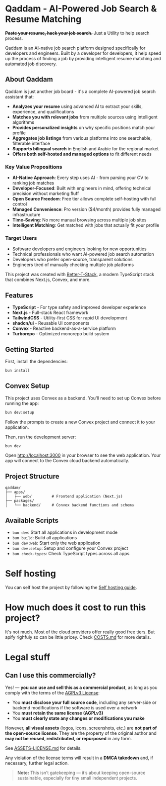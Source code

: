 # Qaddam - AI-Powered Job Search & Resume Matching

~~**Paste your resume, hack your job search.**~~ Just a Utility to help search process.

Qaddam is an AI-native job search platform designed specifically for developers and engineers. Built by a developer for developers, it help speed up the process of finding a job by providing intelligent resume matching and automated job discovery.

## About Qaddam

Qaddam is just another job board - it's a complete AI-powered job search assistant that:

- **Analyzes your resume** using advanced AI to extract your skills, experience, and qualifications
- **Matches you with relevant jobs** from multiple sources using intelligent algorithms
- **Provides personalized insights** on why specific positions match your profile
- **Aggregates job listings** from various platforms into one searchable, filterable interface
- **Supports bilingual search** in English and Arabic for the regional market
- **Offers both self-hosted and managed options** to fit different needs

### Key Value Propositions

- **AI-Native Approach**: Every step uses AI - from parsing your CV to ranking job matches
- **Developer-Focused**: Built with engineers in mind, offering technical precision without marketing fluff  
- **Open Source Freedom**: Free tier allows complete self-hosting with full control
- **Managed Convenience**: Pro version ($4/month) provides fully managed infrastructure
- **Time-Saving**: No more manual browsing across multiple job sites
- **Intelligent Matching**: Get matched with jobs that actually fit your profile

### Target Users

- Software developers and engineers looking for new opportunities
- Technical professionals who want AI-powered job search automation
- Developers who prefer open-source, transparent solutions
- Engineers tired of manually checking multiple job platforms

This project was created with [Better-T-Stack](https://github.com/AmanVarshney01/create-better-t-stack), a modern TypeScript stack that combines Next.js, Convex, and more.

## Features

- **TypeScript** - For type safety and improved developer experience
- **Next.js** - Full-stack React framework
- **TailwindCSS** - Utility-first CSS for rapid UI development
- **shadcn/ui** - Reusable UI components
- **Convex** - Reactive backend-as-a-service platform
- **Turborepo** - Optimized monorepo build system

## Getting Started

First, install the dependencies:

```bash
bun install
```

## Convex Setup

This project uses Convex as a backend. You'll need to set up Convex before running the app:

```bash
bun dev:setup
```

Follow the prompts to create a new Convex project and connect it to your application.

Then, run the development server:

```bash
bun dev
```

Open [http://localhost:3000](http://localhost:3000) in your browser to see the web application.
Your app will connect to the Convex cloud backend automatically.



## Project Structure

```
qaddam/
├── apps/
│   ├── web/         # Frontend application (Next.js)
├── packages/
│   └── backend/     # Convex backend functions and schema
```

## Available Scripts

- `bun dev`: Start all applications in development mode
- `bun build`: Build all applications
- `bun dev:web`: Start only the web application
- `bun dev:setup`: Setup and configure your Convex project
- `bun check-types`: Check TypeScript types across all apps

# Self hosting

You can self host the project by following the [Self hosting guide](./SELFHOST.md).

# How much does it cost to run this project?

It's not much. Most of the cloud providers offer really good free tiers. But apify righfuly so can be little pricey.
Check [COSTS.md](./COSTS.md) for more details.

# Legal stuff

## Can I use this commercially?

Yes! — **you can use and sell this as a commercial product**, as long as you comply with the terms of the [AGPLv3 License](./LICENSE.md):

* You **must disclose your full source code**, including any server-side or backend modifications if the software is used over a network
* You **must retain the same license (AGPLv3)**
* You **must clearly state any changes or modifications you make**

However, **all visual assets** (logos, icons, screenshots, etc.) are **not part of the open-source license**. They are the property of the original author and **may not be reused, redistributed, or repurposed** in any form.

See [ASSETS-LICENSE.md](./ASSETS-LICENSE.md) for details.

Any violation of the license terms will result in a **DMCA takedown** and, if necessary, further legal action.

> **Note:** This isn’t gatekeeping — it’s about keeping open-source sustainable, especially for tiny small independent projects.